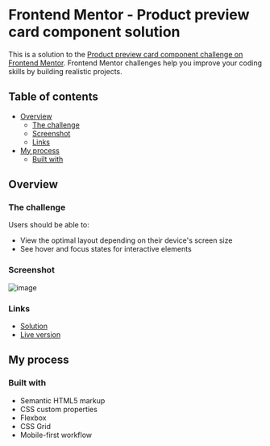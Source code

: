 # Frontend Mentor - Product preview card component solution

This is a solution to the [Product preview card component challenge on Frontend Mentor](https://www.frontendmentor.io/challenges/product-preview-card-component-GO7UmttRfa). Frontend Mentor challenges help you improve your coding skills by building realistic projects.

## Table of contents

- [Overview](#overview)
  - [The challenge](#the-challenge)
  - [Screenshot](#screenshot)
  - [Links](#links)
- [My process](#my-process)
  - [Built with](#built-with)


## Overview

### The challenge

Users should be able to:

- View the optimal layout depending on their device's screen size
- See hover and focus states for interactive elements

### Screenshot

![image](https://user-images.githubusercontent.com/118224380/206024990-0ccd15d5-c78f-4fee-ba07-5c5b9c5d90e0.png)

### Links

- [Solution](https://github.com/MehdiyevZiya/Product-Preview-Card-Component)
- [Live version](https://wonderful-fenglisu-3bbadb.netlify.app/)

## My process

### Built with

- Semantic HTML5 markup
- CSS custom properties
- Flexbox
- CSS Grid
- Mobile-first workflow
